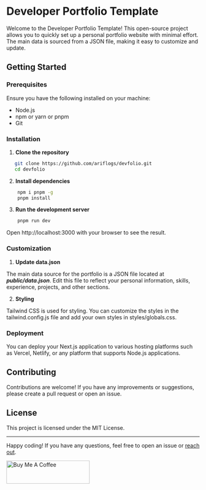 # Developer Portfolio Template

Welcome to the Developer Portfolio Template! This open-source project allows you to quickly set up a personal portfolio website with minimal effort. The main data is sourced from a JSON file, making it easy to customize and update.

## Getting Started

### Prerequisites

Ensure you have the following installed on your machine:

- Node.js
- npm or yarn or pnpm
- Git

### Installation

1. **Clone the repository**

```sh
   git clone https://github.com/ariflogs/devfolio.git
   cd devfolio
```

2. **Install dependencies**

```sh
    npm i pnpm -g
    pnpm install
```


3. **Run the development server**

```sh
    pnpm run dev
```

Open http://localhost:3000 with your browser to see the result.


### Customization

1. **Update data.json**

The main data source for the portfolio is a JSON file located at ***public/data.json***. Edit this file to reflect your personal information, skills, experience, projects, and other sections.


2. **Styling**

Tailwind CSS is used for styling. You can customize the styles in the tailwind.config.js file and add your own styles in styles/globals.css.

### Deployment

You can deploy your Next.js application to various hosting platforms such as Vercel, Netlify, or any platform that supports Node.js applications.


## Contributing
Contributions are welcome! If you have any improvements or suggestions, please create a pull request or open an issue.

## License
This project is licensed under the MIT License.

---

Happy coding! If you have any questions, feel free to open an issue or [reach out](https://twitter.com/ariflogs).

<a href="https://www.buymeacoffee.com/ariflogs" target="_blank"><img src="https://cdn.buymeacoffee.com/buttons/v2/default-yellow.png" alt="Buy Me A Coffee" style="height: 60px !important;width: 217px !important;" ></a>
